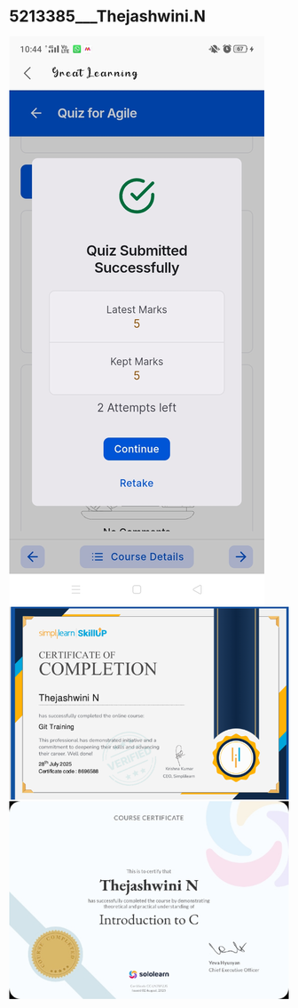 # 5213385___Thejashwini.N

<img src="https://github.com/Thejaswini-26/5213385___Thejashwini.N/blob/main/SDLC/SDLC%20Screenshot.jpeg"  alt="image">

<img src="https://github.com/Thejaswini-26/5213385___Thejashwini.N/blob/main/Git/Git%20Screenshot.png"   alt="image">
<img src="https://github.com/Thejaswini-26/5213385___Thejashwini.N/blob/main/Essentials%20of%20C%20Programming/Introduction%20to%20C.jpg" alt="image">
